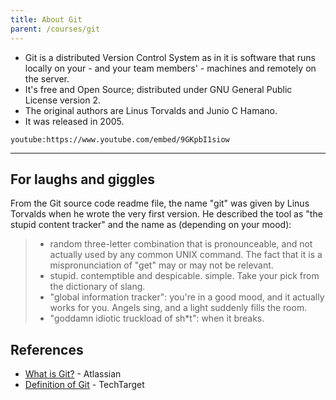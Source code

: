 ```yaml
---
title: About Git
parent: /courses/git
---
```


- Git is a distributed Version Control System as in it is software that runs locally on your - and your team members' - machines and remotely on the server.
- It's free and Open Source; distributed under GNU General Public License version 2.
- The original authors are Linus Torvalds and Junio C Hamano.
- It was released in 2005.

`youtube:https://www.youtube.com/embed/9GKpbI1siow`

---

## For laughs and giggles

From the Git source code readme file, the name "git" was given by Linus Torvalds when he wrote the very first version.
He described the tool as "the stupid content tracker" and the name as (depending on your mood):

> - random three-letter combination that is pronounceable, and not actually used by any common UNIX command.  The fact that it is a mispronunciation of "get" may or may not be relevant.
> - stupid. contemptible and despicable. simple. Take your pick from the dictionary of slang.
> - "global information tracker": you're in a good mood, and it actually works for you. Angels sing, and a light suddenly fills the room.
> - "goddamn idiotic truckload of sh*t": when it breaks.

## References

- [What is Git?](https://www.atlassian.com/git/tutorials/what-is-git) - Atlassian
- [Definition of Git](https://www.techtarget.com/searchitoperations/definition/Git) - TechTarget
